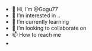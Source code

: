 - 👋 Hi, I’m @Gogu77
- 👀 I’m interested in ..
- 🌱 I’m currently learning 
- 💞️ I’m looking to collaborate on 
- 📫 How to reach me
- 
